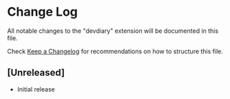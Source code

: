# Change Log

All notable changes to the "devdiary" extension will be documented in this file.

Check [Keep a Changelog](http://keepachangelog.com/) for recommendations on how to structure this file.

## [Unreleased]

- Initial release